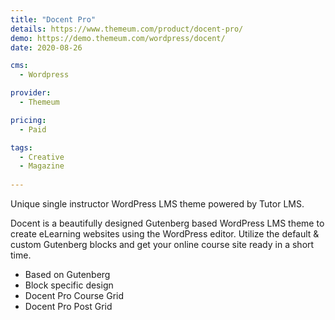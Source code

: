 ```yaml
---
title: "Docent Pro"
details: https://www.themeum.com/product/docent-pro/
demo: https://demo.themeum.com/wordpress/docent/
date: 2020-08-26

cms: 
  - Wordpress

provider: 
  - Themeum

pricing:
  - Paid

tags:
  - Creative
  - Magazine
  
---
```


Unique single instructor WordPress LMS theme powered by Tutor LMS.

Docent is a beautifully designed Gutenberg based WordPress LMS theme to create eLearning websites using the WordPress editor. Utilize the default & custom Gutenberg blocks and get your online course site ready in a short time.

- Based on Gutenberg
- Block specific design
- Docent Pro Course Grid
- Docent Pro Post Grid
